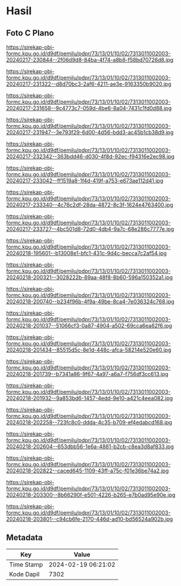 # Hasil

## Foto C Plano

https://sirekap-obj-formc.kpu.go.id/d9df/pemilu/pdpr/73/13/01/10/02/7313011002003-20240217-230844--2f06d9d8-84ba-4f74-a8b8-f58bd70726d8.jpg

https://sirekap-obj-formc.kpu.go.id/d9df/pemilu/pdpr/73/13/01/10/02/7313011002003-20240217-231322--d8d70bc3-2af6-4211-ae3e-9163350b9020.jpg

https://sirekap-obj-formc.kpu.go.id/d9df/pemilu/pdpr/73/13/01/10/02/7313011002003-20240217-231658--9c4773c7-059d-4be6-8a04-7431c1fd0d88.jpg

https://sirekap-obj-formc.kpu.go.id/d9df/pemilu/pdpr/73/13/01/10/02/7313011002003-20240217-231947--3e793f29-6d00-4d56-bdd3-ac45b1cb38d9.jpg

https://sirekap-obj-formc.kpu.go.id/d9df/pemilu/pdpr/73/13/01/10/02/7313011002003-20240217-232342--363bdd46-d030-4f8d-92ec-f94316e2ec98.jpg

https://sirekap-obj-formc.kpu.go.id/d9df/pemilu/pdpr/73/13/01/10/02/7313011002003-20240217-233042--ff1519a8-1f4d-419f-a753-e673ae112d41.jpg

https://sirekap-obj-formc.kpu.go.id/d9df/pemilu/pdpr/73/13/01/10/02/7313011002003-20240217-233340--4c76c2df-28da-4872-8c3f-1624e4763400.jpg

https://sirekap-obj-formc.kpu.go.id/d9df/pemilu/pdpr/73/13/01/10/02/7313011002003-20240217-233727--4bc501d8-72d0-4db4-9a7c-68e286c7777e.jpg

https://sirekap-obj-formc.kpu.go.id/d9df/pemilu/pdpr/73/13/01/10/02/7313011002003-20240218-195601--b13008e1-bfc1-431c-9d4c-becca7c2af54.jpg

https://sirekap-obj-formc.kpu.go.id/d9df/pemilu/pdpr/73/13/01/10/02/7313011002003-20240218-200321--3028222b-89aa-48f8-8b60-596a150352a1.jpg

https://sirekap-obj-formc.kpu.go.id/d9df/pemilu/pdpr/73/13/01/10/02/7313011002003-20240218-200740--b234f96b-4f9a-49be-8ca4-7e036324c768.jpg

https://sirekap-obj-formc.kpu.go.id/d9df/pemilu/pdpr/73/13/01/10/02/7313011002003-20240218-201037--51066cf3-0a87-4904-a502-69cca6ea62f6.jpg

https://sirekap-obj-formc.kpu.go.id/d9df/pemilu/pdpr/73/13/01/10/02/7313011002003-20240218-201434--85515d5c-8e1d-448c-afca-58214e520e60.jpg

https://sirekap-obj-formc.kpu.go.id/d9df/pemilu/pdpr/73/13/01/10/02/7313011002003-20240218-201739--b7341a86-9f67-4a97-a6a7-f756df3cc613.jpg

https://sirekap-obj-formc.kpu.go.id/d9df/pemilu/pdpr/73/13/01/10/02/7313011002003-20240218-201932--9a853bd6-1457-4edd-9e10-a421c4eea082.jpg

https://sirekap-obj-formc.kpu.go.id/d9df/pemilu/pdpr/73/13/01/10/02/7313011002003-20240218-202258--723fc8c0-ddda-4c35-b709-ef4edabcd168.jpg

https://sirekap-obj-formc.kpu.go.id/d9df/pemilu/pdpr/73/13/01/10/02/7313011002003-20240218-202604--653dbb56-1e6a-4881-b2cb-c8ea3d8af833.jpg

https://sirekap-obj-formc.kpu.go.id/d9df/pemilu/pdpr/73/13/01/10/02/7313011002003-20240218-202822--caced645-1109-43ff-a75c-f01e36be74a2.jpg

https://sirekap-obj-formc.kpu.go.id/d9df/pemilu/pdpr/73/13/01/10/02/7313011002003-20240218-203300--8b66290f-e501-4226-b265-e7b0ad95e90e.jpg

https://sirekap-obj-formc.kpu.go.id/d9df/pemilu/pdpr/73/13/01/10/02/7313011002003-20240218-203801--c94cb6fe-2170-446d-ad10-bd56524a902b.jpg


## Metadata

| Key        | Value               |
| ---------- | ------------------- |
| Time Stamp | 2024-02-19 06:21:02 |
| Kode Dapil | 7302                |



